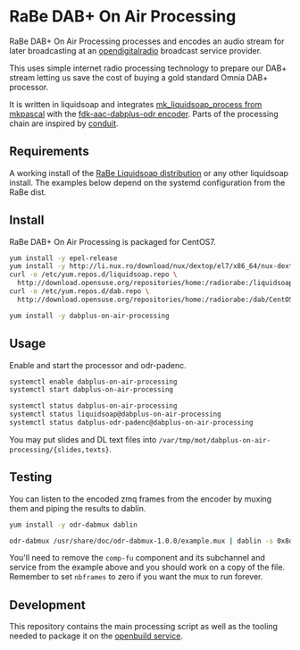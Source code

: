 RaBe DAB+ On Air Processing
===========================

RaBe DAB+ On Air Processing processes and encodes an audio stream for later broadcasting at an
[opendigitalradio](https://github.com/Opendigitalradio) broadcast service provider.

This uses simple internet radio processing technology to prepare
our DAB+ stream letting us save the cost of buying a gold standard
Omnia DAB+ processor.

It is written in liquidsoap and integrates [mk_liquidsoap_process from
mkpascal](https://github.com/mkpascal/mk_liquidsoap_processing) with
the [fdk-aac-dabplus-odr encoder](https://github.com/Opendigitalradio/fdk-aac-dabplus).
Parts of the processing chain are inspired by [conduit](https://github.com/JamesHarrison/conduit).

Requirements
------------

A working install of the [RaBe Liquidsoap distribution](http://build.opensuse.org/project/show/home:radiorabe:liquidsoap)
or any other liquidsoap install. The examples below depend on the systemd configuration from the RaBe dist.

Install
-------

RaBe DAB+ On Air Processing is packaged for CentOS7.

```bash
yum install -y epel-release
yum install -y http://li.nux.ro/download/nux/dextop/el7/x86_64/nux-dextop-release-0-5.el7.nux.noarch.rpm
curl -o /etc/yum.repos.d/liquidsoap.repo \
  http://download.opensuse.org/repositories/home:/radiorabe:/liquidsoap/CentOS_7/home:radiorabe:liquidsoap.repo
curl -o /etc/yum.repos.d/dab.repo \
  http://download.opensuse.org/repositories/home:/radiorabe:/dab/CentOS_7/home:radiorabe:dab.repo

yum install -y dabplus-on-air-processing
```

Usage
-----

Enable and start the processor and odr-padenc.

```bash
systemctl enable dabplus-on-air-processing
systemctl start dabplus-on-air-processing

systemctl status dabplus-on-air-processing
systemctl status liquidsoap@dabplus-on-air-processing
systemctl status dabplus-odr-padenc@dabplus-on-air-processing
```

You may put slides and DL text files into `/var/tmp/mot/dabplus-on-air-processing/{slides,texts}`.

Testing
-------

You can listen to the encoded zmq frames from the encoder by muxing them and piping the results to dablin.

```bash
yum install -y odr-dabmux dablin

odr-dabmux /usr/share/doc/odr-dabmux-1.0.0/example.mux | dablin -s 0x8dab
```

You'll need to remove the `comp-fu` component and its subchannel and service from the example above and you
should work on a copy of the file. Remember to set `nbframes` to zero if you want the mux to run forever.

Development
-----------

This repository contains the main processing script as well as the
tooling needed to package it on the [openbuild service](https://build.opensuse.org/project/show/home:radiorabe:dab).
